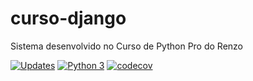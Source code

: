 # curso-django

Sistema desenvolvido no Curso de Python Pro do Renzo

[![Updates](https://pyup.io/repos/github/luxu/curso-django/shield.svg)](https://pyup.io/repos/github/luxu/curso-django/)
[![Python 3](https://pyup.io/repos/github/luxu/curso-django/python-3-shield.svg)](https://pyup.io/repos/github/luxu/curso-django/)
[![codecov](https://codecov.io/gh/luxu/curso-django/branch/main/graph/badge.svg)](https://codecov.io/gh/luxu/curso-django)
